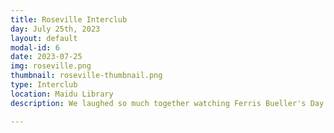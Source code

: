 ```yaml
---
title: Roseville Interclub
day: July 25th, 2023
layout: default
modal-id: 6
date: 2023-07-25
img: roseville.png
thumbnail: roseville-thumbnail.png
type: Interclub
location: Maidu Library
description: We laughed so much together watching Ferris Bueller's Day Off and discovered each other's artistic talents during rock painting! Here are the rocks we made that day. We decided to place them around the library.

---
```

